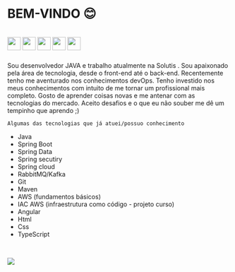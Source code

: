 # BEM-VINDO 😊

<div style="display: inline_block"><br>
<img src="https://cdn.jsdelivr.net/gh/devicons/devicon/icons/java/java-original.svg"  height="30" widht="30"/>
<img src="https://cdn.jsdelivr.net/gh/devicons/devicon/icons/spring/spring-original.svg" height="30" widht="30"/>
<img src="https://cdn.jsdelivr.net/gh/devicons/devicon/icons/html5/html5-original.svg" height="30" widht="30"/>
<img src="https://cdn.jsdelivr.net/gh/devicons/devicon/icons/git/git-original.svg" height="30" widht="30"/>
<img src="https://cdn.jsdelivr.net/gh/devicons/devicon/icons/angularjs/angularjs-original.svg" height="30" widht="30"/>
</div>

###

Sou desenvolvedor JAVA e trabalho atualmente na Solutis . Sou apaixonado pela área de tecnologia, desde o front-end até o back-end. Recentemente tenho me aventurado nos conhecimentos devOps. Tenho investido nos meus conhecimentos com intuito de me tornar um profissional mais completo. Gosto de aprender coisas novas e me antenar com as tecnologias do mercado. Aceito desafios e o que eu não souber me dê um tempinho que aprendo ;)

```Algumas das tecnologias que já atuei/possuo conhecimento```

 - Java
 - Spring Boot
 - Spring Data
 - Spring secutiry
 - Spring cloud
 - RabbitMQ/Kafka
 - Git
 - Maven
 - AWS (fundamentos básicos)
 - IAC AWS (infraestrutura como código - projeto curso) 
 - Angular
 - Html
 - Css
 - TypeScript
<br>

<a href="https://www.linkedin.com/in/matheuspieropan/"><img src="https://img.shields.io/badge/LinkedIn-0077B5?style=for-the-badge&logo=linkedin&logoColor=white"/></a>
